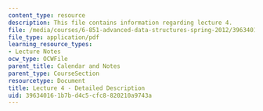 ```yaml
---
content_type: resource
description: This file contains information regarding lecture 4.
file: /media/courses/6-851-advanced-data-structures-spring-2012/396340161b7bd4c5cfc8820210a9743a_MIT6_851S12_Lecture4.pdf
file_type: application/pdf
learning_resource_types:
- Lecture Notes
ocw_type: OCWFile
parent_title: Calendar and Notes
parent_type: CourseSection
resourcetype: Document
title: Lecture 4 - Detailed Description
uid: 39634016-1b7b-d4c5-cfc8-820210a9743a
---
```

